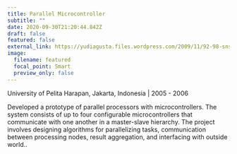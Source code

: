 ```yaml
---
title: Parallel Microcontroller
subtitle: ""
date: 2020-09-30T21:20:44.842Z
draft: false
featured: false
external_link: https://yudiagusta.files.wordpress.com/2009/11/92-98-snsi06-16-parallel-microcontrolers-at89c52-parallel-processors-in-embedded-system-application-of-robotics.pdf
image:
  filename: featured
  focal_point: Smart
  preview_only: false
---
```

<!--StartFragment-->

University of Pelita Harapan, Jakarta, Indonesia | 2005 - 2006

Developed a prototype of parallel processors with microcontrollers. The system consists of up to four configurable microcontrollers that communicate with one another in a master-slave hierarchy. The project involves designing algorithms for parallelizing tasks, communication between processing nodes, result aggregation, and interfacing with outside world..

<!--EndFragment-->
